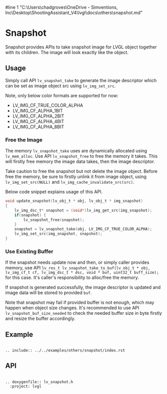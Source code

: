 #line 1 "C:\\Users\\chadgroves\\OneDrive - Simventions, Inc\\Desktop\\ShootingAssistant_V4\\lvgl\\docs\\others\\snapshot.md"
# Snapshot

Snapshot provides APIs to take snapshot image for LVGL object together with its children. The image will look exactly like the object.

## Usage

Simply call API `lv_snapshot_take` to generate the image descriptor which can be set as image object src using `lv_img_set_src`.


Note, only below color formats are supported for now:
 - LV_IMG_CF_TRUE_COLOR_ALPHA
 - LV_IMG_CF_ALPHA_1BIT
 - LV_IMG_CF_ALPHA_2BIT
 - LV_IMG_CF_ALPHA_4BIT
 - LV_IMG_CF_ALPHA_8BIT


### Free the Image
The memory `lv_snapshot_take` uses are dynamically allocated using `lv_mem_alloc`. Use API `lv_snapshot_free` to free the memory it takes. This will firstly free memory the image data takes, then the image descriptor.


Take caution to free the snapshot but not delete the image object. Before free the memory, be sure to firstly unlink it from image object, using `lv_img_set_src(NULL)` and `lv_img_cache_invalidate_src(src)`.


Below code snippet explains usage of this API.

```c
void update_snapshot(lv_obj_t * obj, lv_obj_t * img_snapshot)
{
    lv_img_dsc_t* snapshot = (void*)lv_img_get_src(img_snapshot);
    if(snapshot) {
        lv_snapshot_free(snapshot);
    }
    snapshot = lv_snapshot_take(obj, LV_IMG_CF_TRUE_COLOR_ALPHA);
    lv_img_set_src(img_snapshot, snapshot);
}
```

### Use Existing Buffer
If the snapshot needs update now and then, or simply caller provides memory, use API `lv_res_t lv_snapshot_take_to_buf(lv_obj_t * obj, lv_img_cf_t cf, lv_img_dsc_t * dsc, void * buf, uint32_t buff_size);` for this case. It's caller's responsibility to alloc/free the memory.


If snapshot is generated successfully, the image descriptor is updated and image data will be stored to provided `buf`.


Note that snapshot may fail if provided buffer is not enough, which may happen when object size changes. It's recommended to use API `lv_snapshot_buf_size_needed` to check the needed buffer size in byte firstly and resize the buffer accordingly.

## Example

```eval_rst

.. include:: ../../examples/others/snapshot/index.rst

```
## API


```eval_rst

.. doxygenfile:: lv_snapshot.h
  :project: lvgl

```

